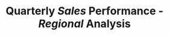---
layout: Table Only
title: "**Quarterly** *Sales* Performance - ___Regional___ Analysis"
style: dark_blue_white_text
row_style: alternating_light_gray
border_style: thin_gray
row_height: 0.6
header_font_size: 12
data_font_size: 10
table_data: |
  | **Region** | ***Q1 Sales*** | *Q2 Sales* | ___Q3 Sales___ |
  | ---------- | -------------- | ---------- | -------------- |
  | North      | $125,000       | $132,000   | $145,000       |
  | South      | $98,500        | $105,000   | $118,000       |
  | East       | $110,000       | $108,500   | $125,500       |
  | West       | $88,200        | $95,000    | $102,000       |
---